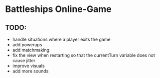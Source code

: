 # Battleships Online-Game

## TODO:

- handle situations where a player exits the game
- add powerups
- add matchmaking
- fix the view when restarting so that the currentTurn variable does not cause jitter
- improve visuals
- add more sounds
